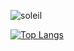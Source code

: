 ![soleil](https://github-readme-stats.vercel.app/api?username=x781078959&show_icons=true&theme=transparent)

[![Top Langs](https://github-readme-stats.vercel.app/api/top-langs/?username=x781078959)](https://github.com/anuraghazra/github-readme-stats)
<!--
**x781078959/x781078959** is a ✨ _special_ ✨ repository because its `README.md` (this file) appears on your GitHub profile.

Here are some ideas to get you started:

- 🔭 I’m currently working on ...
- 🌱 I’m currently learning ...
- 👯 I’m looking to collaborate on ...
- 🤔 I’m looking for help with ...
- 💬 Ask me about ...
- 📫 How to reach me: ...
- 😄 Pronouns: ...
- ⚡ Fun fact: ...
-->
